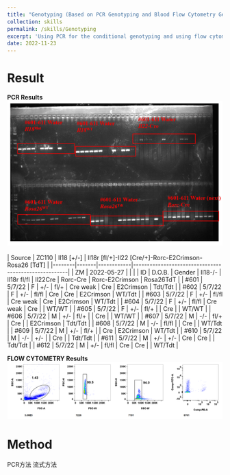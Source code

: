 ```yaml
---
title: "Genotyping (Based on PCR Genotyping and Blood Flow Cytometry Genotyping)"
collection: skills
permalink: /skills/Genotyping
excerpt: 'Using PCR for the conditional genotyping and using flow cytometry for the Repot mice or Fate-Mapping'
date: 2022-11-23
---
```


Result
======
**PCR Results**<br><img src='/images/PCR.png'><br>
 <br>
| Source | ZC110 | Il18 [+/-] | Il18r [fl/+]-Il22 [Cre/+]-Rorc-E2Crimson-Rosa26 [TdT] |
|--------|-------|------------|------------------------------------------------------|
| ZM     | 2022-05-27 |          |                                                      |
| ID     | D.O.B. | Gender     | Il18-/- | Il18r fl/fl | Il22Cre | Rorc-Cre | Rorc-E2Crimson | Rosa26TdT |
| #601   | 5/7/22 | F          | +/-     | fl/+       | Cre weak | Cre     | E2Crimson     | Tdt/Tdt |
| #602   | 5/7/22 | F          | +/-     | fl/fl      | Cre      | Cre     | E2Crimson     | WT/Tdt  |
| #603   | 5/7/22 | F          | +/-     | fl/fl      | Cre weak | Cre     | E2Crimson     | WT/Tdt  |
| #604   | 5/7/22 | F          | +/-     | fl/fl      | Cre weak | Cre     |               | WT/WT   |
| #605   | 5/7/22 | F          | +/-     | fl/+       |          | Cre     |               | WT/WT   |
| #606   | 5/7/22 | M          | +/-     | fl/+       |          | Cre     |               | WT/WT   |
| #607   | 5/7/22 | M          | -/-     | fl/+       | Cre      |         | E2Crimson     | Tdt/Tdt |
| #608   | 5/7/22 | M          | -/-     | fl/fl      |          | Cre     |               | WT/Tdt  |
| #609   | 5/7/22 | M          | +/-     | fl/+       |          | Cre     | E2Crimson     | WT/Tdt  |
| #610   | 5/7/22 | M          | -/-     | +/-        |          | Cre     |               | Tdt/Tdt |
| #611   | 5/7/22 | M          | +/-     | +/-        | Cre      | Cre     |               | Tdt/Tdt |
| #612   | 5/7/22 | M          | +/-     | fl/fl      | Cre      | Cre     |               | WT/Tdt  |

 
**FLOW CYTOMETRY Results**<br><img src='/images/Flow.png'><br>


Method
======
PCR方法
流式方法 

